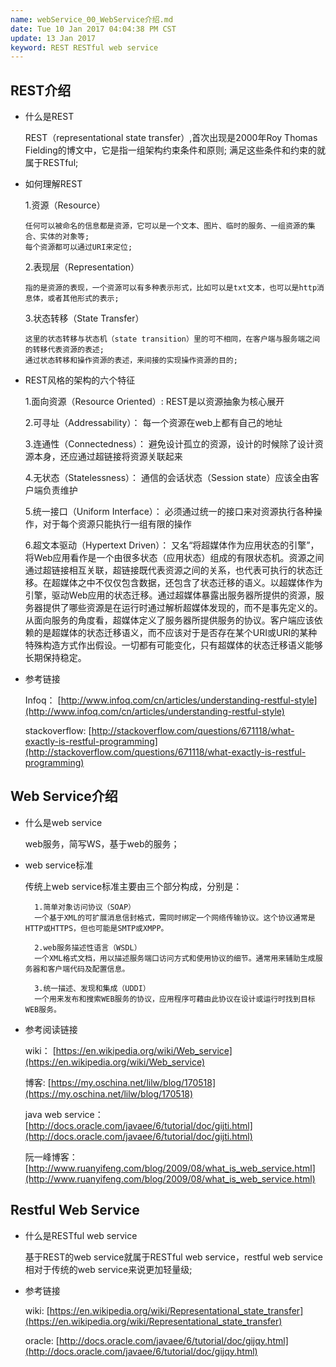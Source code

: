 ```yaml
---
name: webService_00_WebService介绍.md
date: Tue 10 Jan 2017 04:04:38 PM CST
update: 13 Jan 2017
keyword: REST RESTful web service
---
```



REST介绍
----

* 什么是REST

    REST（representational state transfer）,首次出现是2000年Roy Thomas Fielding的博文中，它是指一组架构约束条件和原则;
    满足这些条件和约束的就属于RESTful;

* 如何理解REST

    1.资源（Resource）
    ```
    任何可以被命名的信息都是资源，它可以是一个文本、图片、临时的服务、一组资源的集合、实体的对象等;
    每个资源都可以通过URI来定位;
    ```
    2.表现层（Representation）
    ```
    指的是资源的表现，一个资源可以有多种表示形式，比如可以是txt文本，也可以是http消息体，或者其他形式的表示;
    ```
    3.状态转移（State Transfer）
    ```
    这里的状态转移与状态机（state transition）里的可不相同，在客户端与服务端之间的转移代表资源的表述;
    通过状态转移和操作资源的表述，来间接的实现操作资源的目的;
    ```

* REST风格的架构的六个特征

    1.面向资源（Resource Oriented）: REST是以资源抽象为核心展开
    
    2.可寻址（Addressability）： 每一个资源在web上都有自己的地址
    
    3.连通性（Connectedness）： 避免设计孤立的资源，设计的时候除了设计资源本身，还应通过超链接将资源关联起来
    
    4.无状态（Statelessness）： 通信的会话状态（Session state）应该全由客户端负责维护
    
    5.统一接口（Uniform Interface）： 必须通过统一的接口来对资源执行各种操作，对于每个资源只能执行一组有限的操作
    
    6.超文本驱动（Hypertext Driven）： 又名“将超媒体作为应用状态的引擎”，将Web应用看作是一个由很多状态（应用状态）组成的有限状态机。资源之间通过超链接相互关联，超链接既代表资源之间的关系，也代表可执行的状态迁移。在超媒体之中不仅仅包含数据，还包含了状态迁移的语义。以超媒体作为引擎，驱动Web应用的状态迁移。通过超媒体暴露出服务器所提供的资源，服务器提供了哪些资源是在运行时通过解析超媒体发现的，而不是事先定义的。从面向服务的角度看，超媒体定义了服务器所提供服务的协议。客户端应该依赖的是超媒体的状态迁移语义，而不应该对于是否存在某个URI或URI的某种特殊构造方式作出假设。一切都有可能变化，只有超媒体的状态迁移语义能够长期保持稳定。

* 参考链接

    Infoq： [http://www.infoq.com/cn/articles/understanding-restful-style](http://www.infoq.com/cn/articles/understanding-restful-style)
    
    stackoverflow: [http://stackoverflow.com/questions/671118/what-exactly-is-restful-programming](http://stackoverflow.com/questions/671118/what-exactly-is-restful-programming)


Web Service介绍
----

* 什么是web service
    
    web服务，简写WS，基于web的服务；

* web service标准

    传统上web service标准主要由三个部分构成，分别是：

        1.简单对象访问协议（SOAP）
        一个基于XML的可扩展消息信封格式，需同时绑定一个网络传输协议。这个协议通常是HTTP或HTTPS，但也可能是SMTP或XMPP。

        2.web服务描述性语言（WSDL）
        一个XML格式文档，用以描述服务端口访问方式和使用协议的细节。通常用来辅助生成服务器和客户端代码及配置信息。

        3.统一描述、发现和集成（UDDI）
        一个用来发布和搜索WEB服务的协议，应用程序可藉由此协议在设计或运行时找到目标WEB服务。

* 参考阅读链接

    wiki： [https://en.wikipedia.org/wiki/Web_service](https://en.wikipedia.org/wiki/Web_service)

    博客: [https://my.oschina.net/lilw/blog/170518](https://my.oschina.net/lilw/blog/170518)

    java web service： [http://docs.oracle.com/javaee/6/tutorial/doc/gijti.html](http://docs.oracle.com/javaee/6/tutorial/doc/gijti.html)

    阮一峰博客： [http://www.ruanyifeng.com/blog/2009/08/what_is_web_service.html](http://www.ruanyifeng.com/blog/2009/08/what_is_web_service.html)


Restful Web Service 
----

* 什么是RESTful web service

    基于REST的web service就属于RESTful web service，restful web service相对于传统的web service来说更加轻量级;
    
* 参考链接

    wiki: [https://en.wikipedia.org/wiki/Representational_state_transfer](https://en.wikipedia.org/wiki/Representational_state_transfer)
    
    oracle: [http://docs.oracle.com/javaee/6/tutorial/doc/gijqy.html](http://docs.oracle.com/javaee/6/tutorial/doc/gijqy.html)
